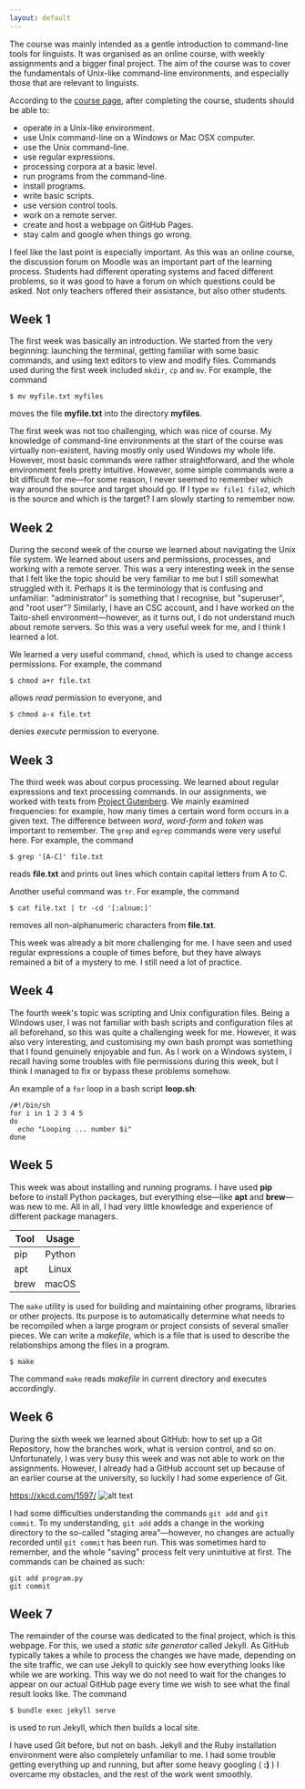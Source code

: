 ```yaml
---
layout: default
---
```


The course was mainly intended as a gentle introduction to command-line tools for linguists.
It was organised as an online course, with weekly assignments and a bigger final project.
The aim of the course was to cover the fundamentals of Unix-like command-line environments,
and especially those that are relevant to linguists.

According to the [course page](https://courses.helsinki.fi/en/kik-lg218/126710126),
after completing the course, students should be able to:

- operate in a Unix-like environment.
- use Unix command-line on a Windows or Mac OSX computer.
- use the Unix command-line.
- use regular expressions.
- processing corpora at a basic level.
- run programs from the command-line.
- install programs.
- write basic scripts.
- use version control tools.
- work on a remote server.
- create and host a webpage on GitHub Pages.
- stay calm and google when things go wrong.

I feel like the last point is especially important. As this was an online course,
the discussion forum on Moodle was an important part of the learning process.
Students had different operating systems and faced different problems,
so it was good to have a forum on which questions could be asked.
Not only teachers offered their assistance, but also other students.


## Week 1

The first week was basically an introduction. We started from the very beginning:
launching the terminal, getting familiar with some basic commands, and using text
editors to view and modify files. Commands used during the first week included
`mkdir`, `cp` and `mv`. For example, the command

```
$ mv myfile.txt myfiles
```

moves the file **myfile.txt** into the directory **myfiles**.

The first week was not too challenging, which was nice of course. My knowledge of
command-line environments at the start of the course was virtually non-existent,
having mostly only used Windows my whole life. However, most basic commands were
rather straightforward, and the whole environment feels pretty intuitive. However,
some simple commands were a bit difficult for me—for some reason, I never seemed
to remember which way around the source and target should go. If I type
`mv file1 file2`, which is the source and which is the target? I am slowly
starting to remember now.


## Week 2

During the second week of the course we learned about navigating the Unix file system.
We learned about users and permissions, processes, and working with a remote server.
This was a very interesting week in the sense that I felt like the topic should be very
familiar to me but I still somewhat struggled with it. Perhaps it is the terminology that
is confusing and unfamiliar: "administrator" is something that I recognise, but "superuser",
and "root user"? Similarly, I have an CSC account, and I have worked on the Taito-shell
environment—however, as it turns out, I do not understand much about remote servers.
So this was a very useful week for me, and I think I learned a lot.

We learned a very useful command, `chmod`, which is used to change access permissions.
For example, the command

```
$ chmod a+r file.txt
```

allows *read* permission to everyone, and

```
$ chmod a-x file.txt
```

denies *execute* permission to everyone.


## Week 3

The third week was about corpus processing. We learned about regular expressions and
text processing commands. In our assignments, we worked with texts from [Project Gutenberg](http://www.gutenberg.org/).
We mainly examined frequencies: for example, how many times a certain word form occurs in a given text. The difference between *word*, *word-form* and
*token* was important to remember. The `grep` and `egrep` commands were very useful here.
For example, the command

```
$ grep '[A-C]' file.txt
```

reads **file.txt** and prints out lines which contain capital letters from A to C.

Another useful command was ``tr``. For example, the command

```
$ cat file.txt | tr -cd '[:alnum:]'
```

removes all non-alphanumeric characters from **file.txt**.

This week was already a bit more challenging for me. I have seen and used regular
expressions a couple of times before, but they have always remained a bit of a mystery
to me. I still need a lot of practice.


## Week 4

The fourth week's topic was scripting and Unix configuration files. Being a Windows user,
I was not familiar with bash scripts and configuration files at all beforehand, so this
was quite a challenging week for me. However, it was also very interesting, and customising
my own bash prompt was something that I found genuinely enjoyable and fun. As I work on a
Windows system, I recall having some troubles with file permissions during this week, but
I think I managed to fix or bypass these problems somehow.

An example of a `for` loop in a bash script **loop.sh**:

```
/#!/bin/sh
for i in 1 2 3 4 5
do
  echo "Looping ... number $i"
done
```

## Week 5

This week was about installing and running programs. I have used **pip** before to install
Python packages, but everything else—like **apt** and **brew**—was new to me. All in all,
I had very little knowledge and experience of different package managers.

| Tool	| Usage  |
| ----- |:------:|
| pip	| Python |
| apt	| Linux	 |
| brew	| macOS  |

The `make` utility is used for building and maintaining other programs, libraries or
other projects. Its purpose is to automatically determine what needs to be recompiled
when a large program or project consists of several smaller pieces. We can write a
*makefile*, which is a file that is used to describe the relationships among the files
in a program.

```
$ make
```

The command `make` reads *makefile* in current directory and executes accordingly.


## Week 6

During the sixth week we learned about GitHub: how to set up a Git Repository, how the
branches work, what is version control, and so on. Unfortunately, I was very busy this
week and was not able to work on the assignments. However, I already had a GitHub account
set up because of an earlier course at the university, so luckily I had some experience
of Git.

https://xkcd.com/1597/
![alt text](https://imgs.xkcd.com/comics/git.png "xkcd: GIT")

I had some difficulties understanding the commands `git add` and `git commit`. To my
understanding, `git add` adds a change in the working directory to the so-called
"staging area"—however, no changes are actually recorded until `git commit` has been run.
This was sometimes hard to remember, and the whole "saving" process felt very unintuitive
at first. The commands can be chained as such:

```
git add program.py
git commit
```


## Week 7

The remainder of the course was dedicated to the final project, which is this webpage.
For this, we used a *static site generator* called Jekyll. As GitHub typically takes
a while to process the changes we have made, depending on the site traffic, we can use
Jekyll to quickly see how everything looks like while we are working. This way we do not
need to wait for the changes to appear on our actual GitHub page every time we wish to
see what the final result looks like. The command

```
$ bundle exec jekyll serve
```

is used to run Jekyll, which then builds a local site.

I have used Git before, but not on bash. Jekyll and the Ruby installation environment
were also completely unfamiliar to me. I had some trouble getting everything up and
running, but after some heavy googling ( **:)** ) I overcame my obstacles, and the rest
of the work went smoothly.
